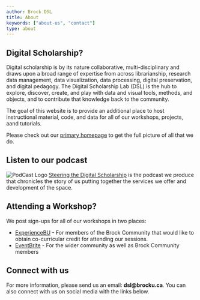 ```yaml
---
author: Brock DSL
title: About
keywords: ["about-us", "contact"]
type: about
---
```


## Digital Scholarship?

Digital scholarship is by its nature collaborative, multi-disciplinary and draws upon a broad range of expertise from across librarianship, research data management, data visualization, data processing, digital preservation, and digital pedagogy. The Digital Scholarship Lab (DSL) is the hub to explore, discover, create, and play with data and visual tools, methods, and objects, and to contribute that knowledge back to the community.

The goal of this website is to provide an additional place to host instructional material, code, and data for all of our workshops, projects, aand tutorials. 

Please check out our [primary homepage](https://brocku.ca/library/dsl) to get the full picture of all that we do.

## Listen to our podcast

![PodCast Logo](../Images/podcast_logo.png)
[Steering the Digital Scholarship](https://soundcloud.com/brock_dsl) is the podcast we produce that chronicles the story of us putting together the  services we offer and development of the space.

## Attending a Workshop?

We post sign-ups for all of our workshops in two places:

- [ExperienceBU](https://experiencebu.brocku.ca/organization/dsl) - For members of the Brock Community that would like to obtain co-curricular credit for attending our sessions. 
- [EventBrite](https://brockdsl.eventbrite.com) - For the wider community as well as Brock Community members

## Connect with us


For more information, please send us an email:  __dsl@brocku.ca__. You can also connect with us on social media with the links below.


